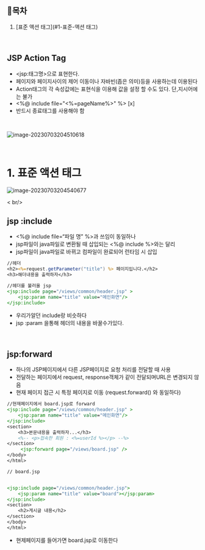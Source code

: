 ## :bookmark:목차

1. [표준 액션 태그](#1-표준-액션 태그)<br/>



<br/>



## JSP Action Tag

- \<jsp:태그명>으로 표현한다.
-  페이지와 페이지사이의 제어 이동이나 자바빈(좁은 의미)등을 사용하는데 이용된다
-  Action태그의 각 속성값에는 표현식을 이용해 값을 설정 할 수도 있다. 단,지시어에는 불가
-   <%@ include file="<%=pageName%>" %> [x]
-   반드시 종료태그를 사용해야 함



<br/>



![image-20230703204510618](C:\Users\inho\AppData\Roaming\Typora\typora-user-images\image-20230703204510618.png)



<br/>

# 1. 표준 액션 태그

![image-20230703204540677](C:\Users\inho\AppData\Roaming\Typora\typora-user-images\image-20230703204540677.png)



 

< br/>



## jsp :include

- <%@ include file=“파일 명” %>과 쓰임이 동일하나
- jsp파일이 java파일로 변환될 때 삽입되는 <%@ include %>와는 달리
- jsp파일이 java파일로 바뀌고 컴파일이 완료되어 런타임 시 삽입



```jsp
//헤더
<h2><%=request.getParameter("title") %> 페이지입니다.</h2>
<h3>해더내용을 출력하자</h3>

//헤더를 불러올 jsp
<jsp:include page="/views/common/header.jsp" >
	<jsp:param name="title" value="메인화면"/>
</jsp:include> 

```

- 우리가알던 include랑 비슷하다
- jsp :param 을통해 헤더의 내용을 바꿀수가있다.



<br/>



## jsp:forward

- 하나의 JSP페이지에서 다른 JSP페이지로 요청 처리를 전달할 때 사용
- 전달하는 페이지에서 request, response객체가 같이 전달되며URL은 변경되지 않음
- 현재 페이지 접근 시 특정 페이지로 이동 (request.forward() 와 동일하다) 



```jsp
//현재페이지에서 board.jsp로 forward
<jsp:include page="/views/common/header.jsp" >
	<jsp:param name="title" value="메인화면"/>
</jsp:include> 
<section>
	<h3>본문내용을 출력하자...</h3>
	<%-- <p>접속한 회원 : <%=userId %></p> --%>
</section>
	 <jsp:forward page="/views/board.jsp" /> 
</body>
</html>

// board.jsp


<jsp:include page="/views/common/header.jsp">
	<jsp:param name="title" value="board"></jsp:param>
</jsp:include>
<section>
	<h2>게시글 내용</h2>
</section>
</body>
</html>
```



- 현제페이지를 들어가면 board.jsp로 이동한다 



<br/>










